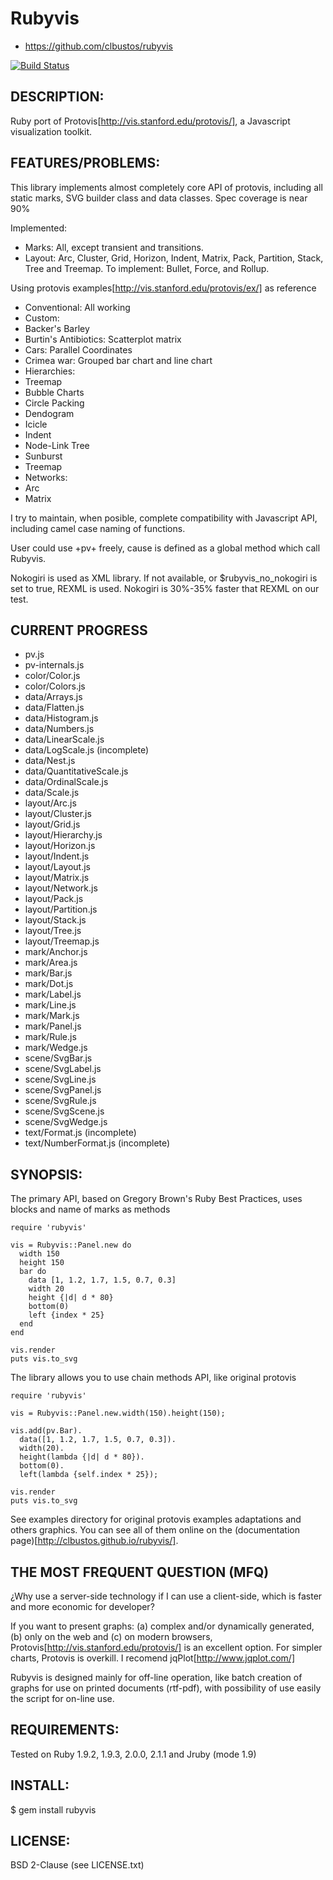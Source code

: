 # Rubyvis

* https://github.com/clbustos/rubyvis

[![Build Status](https://travis-ci.org/clbustos/rubyvis.svg?branch=master)](https://travis-ci.org/clbustos/rubyvis)


## DESCRIPTION:

Ruby port of Protovis[http://vis.stanford.edu/protovis/], a Javascript visualization toolkit.

## FEATURES/PROBLEMS:

This library implements almost completely core API of protovis, including all static marks, SVG builder class and data classes. Spec coverage is near 90%

Implemented: 

* Marks: All, except transient and transitions.
* Layout: Arc, Cluster, Grid, Horizon, Indent, Matrix, Pack, Partition, Stack, Tree and Treemap. To implement: Bullet, Force, and Rollup.

Using protovis examples[http://vis.stanford.edu/protovis/ex/] as reference

* Conventional: All working
* Custom: 
 * Backer's Barley
 * Burtin's Antibiotics: Scatterplot matrix
 * Cars: Parallel Coordinates
 * Crimea war: Grouped bar chart and line chart
* Hierarchies:
 * Treemap
 * Bubble Charts
 * Circle Packing
 * Dendogram
 * Icicle
 * Indent
 * Node-Link Tree
 * Sunburst
 * Treemap
* Networks:
 * Arc
 * Matrix
 
I try to maintain, when posible, complete compatibility with Javascript API, including camel case naming of functions.  

User could use +pv+ freely, cause is defined as a global method which call Rubyvis.

Nokogiri is used as XML library. If not available, or $rubyvis_no_nokogiri is set to true, REXML is used. Nokogiri is 30%-35% faster that REXML on our test.

## CURRENT PROGRESS

* pv.js
* pv-internals.js
* color/Color.js
* color/Colors.js
* data/Arrays.js
* data/Flatten.js
* data/Histogram.js
* data/Numbers.js
* data/LinearScale.js
* data/LogScale.js (incomplete)
* data/Nest.js
* data/QuantitativeScale.js
* data/OrdinalScale.js
* data/Scale.js
* layout/Arc.js
* layout/Cluster.js
* layout/Grid.js
* layout/Hierarchy.js
* layout/Horizon.js
* layout/Indent.js
* layout/Layout.js
* layout/Matrix.js
* layout/Network.js
* layout/Pack.js
* layout/Partition.js
* layout/Stack.js
* layout/Tree.js
* layout/Treemap.js
* mark/Anchor.js
* mark/Area.js
* mark/Bar.js 
* mark/Dot.js 
* mark/Label.js
* mark/Line.js
* mark/Mark.js
* mark/Panel.js
* mark/Rule.js
* mark/Wedge.js
* scene/SvgBar.js
* scene/SvgLabel.js
* scene/SvgLine.js
* scene/SvgPanel.js
* scene/SvgRule.js
* scene/SvgScene.js
* scene/SvgWedge.js
* text/Format.js (incomplete)
* text/NumberFormat.js (incomplete)

## SYNOPSIS:

The primary API, based on Gregory Brown's Ruby Best Practices, uses blocks and name of marks as methods

    require 'rubyvis'
    
    vis = Rubyvis::Panel.new do 
      width 150
      height 150
      bar do
        data [1, 1.2, 1.7, 1.5, 0.7, 0.3]
        width 20
        height {|d| d * 80}
        bottom(0)
        left {index * 25}
      end
    end
    
    vis.render
    puts vis.to_svg


The library allows you to use chain methods API, like original protovis

    require 'rubyvis'
    
    vis = Rubyvis::Panel.new.width(150).height(150);
    
    vis.add(pv.Bar).
      data([1, 1.2, 1.7, 1.5, 0.7, 0.3]).
      width(20).
      height(lambda {|d| d * 80}).
      bottom(0).
      left(lambda {self.index * 25});
    
    vis.render
    puts vis.to_svg
    

See examples directory for original protovis examples adaptations and others graphics. You can see all of them online on the (documentation page)[http://clbustos.github.io/rubyvis/].


## THE MOST FREQUENT QUESTION (MFQ)

¿Why use a server-side technology if I can use a client-side, which is faster and more economic for developer?

If you want to present graphs: (a) complex and/or dynamically generated, (b) only on the web and (c) on modern browsers, Protovis[http://vis.stanford.edu/protovis/] is an excellent option. For simpler charts, Protovis is overkill. I recomend jqPlot[http://www.jqplot.com/]

Rubyvis is designed mainly for off-line operation, like batch creation of graphs for use on printed documents (rtf-pdf), with possibility of use easily the script for on-line use.

## REQUIREMENTS:

Tested on Ruby 1.9.2, 1.9.3, 2.0.0, 2.1.1 and Jruby (mode 1.9)

## INSTALL:

$ gem install rubyvis

## LICENSE:

BSD 2-Clause (see LICENSE.txt)

